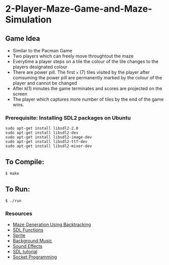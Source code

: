 # 2-Player-Maze-Game-and-Maze-Simulation

## Game Idea
- Similar to the Pacman Game
- Two players which can freely move throughtout the maze
- Everytime a player steps on a tile the colour of the tile changes to the players designated colour
- There are power pill. The first  ```x``` (7) tiles visited by the player after comsuming the power pill are permanently marked by the colour of the player and cannot be changed
- After ```N```(1) minutes the game terminates and scores are projected on the screen
- The player which captures more number of tiles by the end of the game wins.

### Prerequisite: Installing SDL2 packages on Ubuntu
``` shell
sudo apt-get install libsdl2-2.0
sudo apt-get install libsdl2-dev
sudo apt-get install libsdl2-image-dev
sudo apt-get install libsdl2-ttf-dev
sudo apt-get install libsdl2-mixer-dev
```

## To Compile:
``` shell
$ make
```
## To Run:
``` shell
$ ./run
```
### Resources
- [Maze Generation Using Backtracking](https://en.wikipedia.org/wiki/User:Dllu/Maze)
- [SDL Functions](http://wiki.libsdl.org/)
- [Sprite](https://github.com/DarkMuffinJoe/Pacman/tree/master/Pacman/Resources)
- [Background Music](https://www.chosic.com/free-music/games/)
- [Sound Effects](https://github.com/schuay/pacman/tree/master/sound)
- [SDL tutorial](https://lazyfoo.net/tutorials/SDL/index.php)
- [Socket Programming](https://www.geeksforgeeks.org/socket-programming-cc/)
